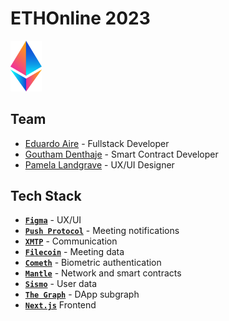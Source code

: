 # ETHOnline 2023

<img src="./_docs/img/eth-global-logo-small.png" alt="drawing" width="50"/>

## Team

-   [Eduardo Aire](https://github.com/eduairet) - Fullstack Developer
-   [Goutham Denthaje](https://github.com/dkgoutham) - Smart Contract Developer
-   [Pamela Landgrave](https://github.com/PLandgrave) - UX/UI Designer

## Tech Stack

-   [**`Figma`**](https://www.figma.com) - UX/UI
-   [**`Push Protocol`**](https://push.org) - Meeting notifications
-   [**`XMTP`**](https://xmtp.org/built-with-xmtp) - Communication
-   [**`Filecoin`**](https://filecoin.io) - Meeting data
-   [**`Cometh`**](https://cometh.io/) - Biometric authentication
-   [**`Mantle`**](https://www.mantle.xyz) - Network and smart contracts
-   [**`Sismo`**](https://docs.sismo.io) - User data
-   [**`The Graph`**](https://thegraph.com) - DApp subgraph
-   [**`Next.js`**](https://nextjs.org) Frontend
